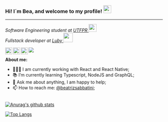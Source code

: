 ### Hi! I´m Bea, and welcome to my profile! <img src="https://media.giphy.com/media/hvRJCLFzcasrR4ia7z/giphy.gif" width="25px">
<hr>

<p><em>Software Engineering student at <a target="_blank" href="http://portal.utfpr.edu.br/">UTFPR </a><img src="https://media2.giphy.com/media/SUEN0j6R09jeEriEWr/giphy.gif?cid=ecf05e47f4f5jrf5a45vtjw830ten75mii34yk8rc7h099mv&rid=giphy.gif" width="25"></br>Fullstack developer at <a target="_blank" href="https://www.luby.com.br/?gclid=Cj0KCQiAwf39BRCCARIsALXWETwTxvZW3BrqyMztZASYhiWsbvGaL7GQK9hQWlwjic19_uETLNTkqIgaAo_AEALw_wcB" >Luby </a><img src="https://media.giphy.com/media/WUlplcMpOCEmTGBtBW/giphy.gif" width="30"> 
</em></p>

<a href="https://www.linkedin.com/in/beatriz-sabbatini-491619178/">
  <img align="left" alt="Beatriz's LinkdeIN" width="22px" src="https://cdn.jsdelivr.net/npm/simple-icons@v3/icons/linkedin.svg" />
</a>

<a href="https://t.me/beatrizsabbatini">
  <img align="left" alt="Beatriz's Telegram" width="22px" src="https://cdn.jsdelivr.net/npm/simple-icons@v3/icons/telegram.svg" />
</a>

<a href="https://www.instagram.com/bia.schwartz/">
  <img align="left" alt="Beatriz's Instagram" width="22px" src="https://cdn.jsdelivr.net/npm/simple-icons@v3/icons/instagram.svg" />
</a>

![](https://visitor-badge.glitch.me/badge?page_id=beatrizsabbatini.beatrizsabbatini)

**About me:**

- 👩🏼‍💻 I am currently working with React and React Native;
- 📚 I’m currently learning Typescript, NodeJS and GraphQL; 
- 💬 Ask me about anything, I am happy to help;
- 📫 How to reach me: [@beatrizsabbatini](https://www.linkedin.com/in/beatriz-sabbatini-491619178/);

<br/>[![Anurag's github stats](https://github-readme-stats.vercel.app/api?username=beatrizsabbatini&count_private=true&theme=tokyonight)](https://github.com/anuraghazra/github-readme-stats)

[![Top Langs](https://github-readme-stats.vercel.app/api/top-langs/?username=beatrizsabbatini&layout=compact&theme=tokyonight)](https://github.com/anuraghazra/github-readme-stats)
